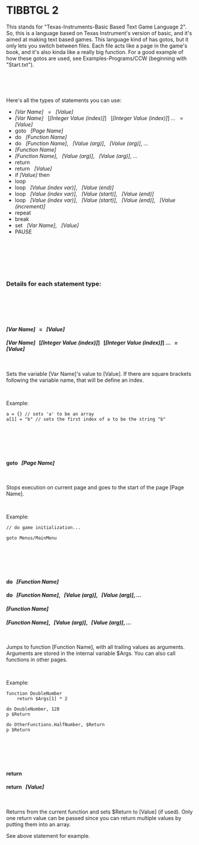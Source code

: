 # TIBBTGL 2

This stands for "Texas-Instruments-Basic Based Text Game Language 2". So, this is a language based on Texas Instrument's version of basic, and it's aimed at making text based games. This language kind of has gotos, but it only lets you switch between files. Each file acts like a page in the game's book, and it's also kinda like a really big function. For a good example of how these gotos are used, see Examples-Programs/CCW (beginning with "Start.txt").

<br />
<br />
<br />

Here's all the types of statements you can use:

- *[Var Name]* &nbsp; = &nbsp; *[Value]*
- *[Var Name]* &nbsp; [*[Integer Value (index)]*] &nbsp; [*[Integer Value (index)]*] *...* &nbsp; = &nbsp; *[Value]*
- goto &nbsp; *[Page Name]*
- do &nbsp; *[Function Name]*
- do &nbsp; *[Function Name]*, &nbsp; *[Value (arg)]*, &nbsp; *[Value (arg)]*, *...*
- *[Function Name]*
- *[Function Name]*, &nbsp; *[Value (arg)]*, &nbsp; *[Value (arg)]*, *...*
- return
- return &nbsp; *[Value]*
- if *[Value]* then
- loop
- loop &nbsp; *[Value (index var)]*, &nbsp; *[Value (end)]*
- loop &nbsp; *[Value (index var)]*, &nbsp; *[Value (start)]*, &nbsp; *[Value (end)]*
- loop &nbsp; *[Value (index var)]*, &nbsp; *[Value (start)]*, &nbsp; *[Value (end)]*, &nbsp; *[Value (increment)]*
- repeat
- break
- set &nbsp; *[Var Name]*, &nbsp; *[Value]*
- PAUSE

<br />
<br />
<br />
<br />
<br />

### Details for each statement type:

<br />
<br />
<br />
<br />

#### *[Var Name]* &nbsp; = &nbsp; *[Value]*
#### *[Var Name]* &nbsp; [*[Integer Value (index)]*] &nbsp; [*[Integer Value (index)]*] ... &nbsp; = &nbsp; *[Value]*

<br />

Sets the variable [Var Name]'s value to [Value]. If there are square brackets following the variable name, that will be define an index.

<br />

Example:

```
a = {} // sets 'a' to be an array
a[1] = "b" // sets the first index of a to be the string "b"
```

<br />
<br />
<br />
<br />

#### goto &nbsp; *[Page Name]*

<br />

Stops execution on current page and goes to the start of the page [Page Name].

<br />

Example:

```
// do game initialization...

goto Menus/MainMenu
```

<br />
<br />
<br />
<br />

#### do &nbsp; *[Function Name]*
#### do &nbsp; *[Function Name]*, &nbsp; *[Value (arg)]*, &nbsp; *[Value (arg)]*, *...*
#### *[Function Name]*
#### *[Function Name]*, &nbsp; *[Value (arg)]*, &nbsp; *[Value (arg)]*, *...*

<br />

Jumps to function [Function Name], with all trailing values as arguments. Arguments are stored in the internal variable $Args. You can also call functions in other pages.

<br />

Example:

```
function DoubleNumber
	return $Args[1] * 2

do DoubleNumber, 128
p $Return

do OtherFunctions.HalfNumber, $Return
p $Return
```

<br />
<br />
<br />
<br />

#### return
#### return &nbsp; *[Value]*

<br />

Returns from the current function and sets $Return to [Value] (if used). Only one return value can be passed since you can return multiple values by putting them into an array.

See above statement for example.